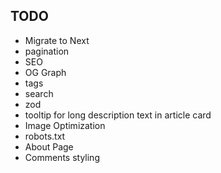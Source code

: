 ## TODO

- Migrate to Next
- pagination
- SEO
- OG Graph
- tags
- search
- zod
- tooltip for long description text in article card
- Image Optimization
- robots.txt
- About Page
- Comments styling

